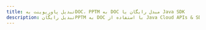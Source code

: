 ---title: تبدیل پاورپوینت بهDOC، PPTM به DOC مبدل رایگان یا Java SDKdescription: تبدیل رایگانPPTM به DOC با استفاده از Java Cloud APIs & SDK. همچنین اسناد Microsoft PowerPoint را در Cloud ایجاد، ویرایش و رندر کنید.---